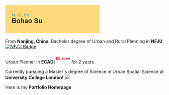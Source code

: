 <img src="header.png" width="300" />

<p>From <b>Nanjing, China</b>. Bachelor degree of Urban and Rural Planning in <b>NFJU</b> <a href="http://njfu.edu.cn">
    <img src="https://upload.wikimedia.org/wikipedia/zh/1/19/Nanjing_Forestry_University_badge.svg" width="40" alt="NFJU Badge">
</a>
</p>
<p>Urban Planner in <b>ECADI</b> <a href="http://ecadi.com">
    <img src="images.png" width="45" alt="ECADI Badge"></a> for 2 years</p>
<p>Currently pursuing a Master's degree of Science in Urban Spatial Science at <b>University College London!</b> <a href="https://www.ucl.ac.uk/bartlett/casa/bartlett-centre-advanced-spatial-analysis"> <img src="https://i0.wp.com/www.interdisciplinaryitaly.org/wp-content/uploads/2016/01/ucl-logo.png" width="35"/></a>


<p>Here is my <b>Portfolio Homepage<b>



<!--
**BohaoSuCC/BohaoSuCC** is a ✨ _special_ ✨ repository because its `README.md` (this file) appears on your GitHub profile.

Here are some ideas to get you started:




- 🔭 I’m currently working on ...
- 🌱 I’m currently learning ...
- 👯 I’m looking to collaborate on ...
- 🤔 I’m looking for help with ...
- 💬 Ask me about ...
- 📫 How to reach me: ...
- 😄 Pronouns: ...
- ⚡ Fun fact: ...
-->
